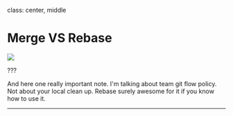 class: center, middle

# Merge VS Rebase

<img src="img/mergeVSrebase.jpg" class="content-image">

???

And here one really important note. I'm talking about team git flow policy.
Not about your local clean up. Rebase surely awesome for it if you know how to use it.

---
